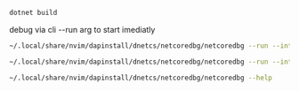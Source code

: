 ```bash
dotnet build
```
debug via cli
--run arg to start imediatly
```bash
~/.local/share/nvim/dapinstall/dnetcs/netcoredbg/netcoredbg --run --interpreter=cli -- /usr/bin/dotnet ./bin/Debug/net6.0/main.dll
```

```bash
~/.local/share/nvim/dapinstall/dnetcs/netcoredbg/netcoredbg --run --interpreter=vscode -- /usr/bin/dotnet ./bin/Debug/net6.0/main.dll
```

```bash
~/.local/share/nvim/dapinstall/dnetcs/netcoredbg/netcoredbg --help
```
